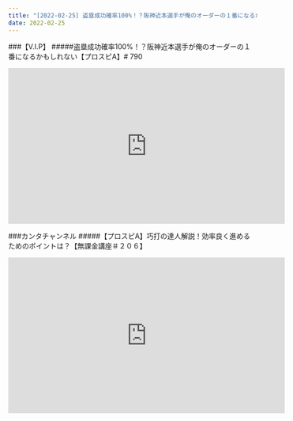 ```yaml
---
title: "[2022-02-25] 盗塁成功確率100%！？阪神近本選手が俺のオーダーの１番になるかもしれない【プロスピA】# 790 他"
date: 2022-02-25
---
```

###【V.I.P】
#####盗塁成功確率100%！？阪神近本選手が俺のオーダーの１番になるかもしれない【プロスピA】# 790
<iframe width="560" height="315" src="https://www.youtube.com/embed/xEG_OCMaqdE" frameborder="0" allow="accelerometer; autoplay; clipboard-write; encrypted-media; gyroscope; picture-in-picture" allowfullscreen></iframe>

###カンタチャンネル
#####【プロスピA】巧打の達人解説！効率良く進めるためのポイントは？【無課金講座＃２０６】
<iframe width="560" height="315" src="https://www.youtube.com/embed/7JgyCveQ5G8" frameborder="0" allow="accelerometer; autoplay; clipboard-write; encrypted-media; gyroscope; picture-in-picture" allowfullscreen></iframe>

